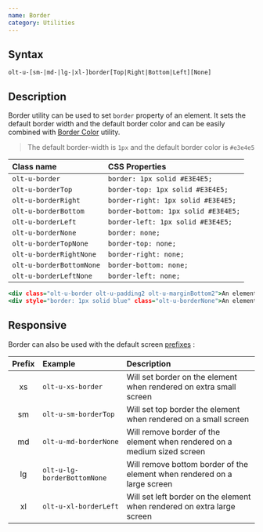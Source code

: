 ```yaml
---
name: Border
category: Utilities
---
```


## Syntax

`olt-u-[sm-|md-|lg-|xl-]border[Top|Right|Bottom|Left][None]`

## Description

Border utility can be used to set `border` property of an element. It sets the
default border width and the default border color and can be easily combined 
with [Border Color](/#border-color) utility.

> The default border-width is `1px` and the default border color is `#e3e4e5`

| Class name               | CSS Properties                      |
|:-------------------------|:------------------------------------|
| `olt-u-border`           | `border: 1px solid #E3E4E5;`        |
| `olt-u-borderTop`        | `border-top: 1px solid #E3E4E5;`    |
| `olt-u-borderRight`      | `border-right: 1px solid #E3E4E5;`  |
| `olt-u-borderBottom`     | `border-bottom: 1px solid #E3E4E5;` |
| `olt-u-borderLeft`       | `border-left: 1px solid #E3E4E5;`   |
| `olt-u-borderNone`       | `border: none;`                     |
| `olt-u-borderTopNone`    | `border-top: none;`                 |
| `olt-u-borderRightNone`  | `border-right: none;`               |
| `olt-u-borderBottomNone` | `border-bottom: none;`              |
| `olt-u-borderLeftNone`   | `border-left: none;`                |

```example.html
<div class="olt-u-border olt-u-padding2 olt-u-marginBottom2">An element with a border</div>
<div style="border: 1px solid blue" class="olt-u-borderNone">An element without border</div>
```

## Responsive

Border can also be used with the default screen [prefixes](/#screen) :

| Prefix | Example                     | Description                                                              |
|:------:|:----------------------------|:-------------------------------------------------------------------------|
|     xs | `olt-u-xs-border`           | Will set border on the element when rendered on extra small screen       |
|     sm | `olt-u-sm-borderTop`        | Will set top border the element when rendered on a small screen          |
|     md | `olt-u-md-borderNone`       | Will remove border of the element when rendered on a medium sized screen |
|     lg | `olt-u-lg-borderBottomNone` | Will remove bottom border of the element when rendered on a large screen |
|     xl | `olt-u-xl-borderLeft`       | Will set left border on the element when rendered on extra large screen  | 

